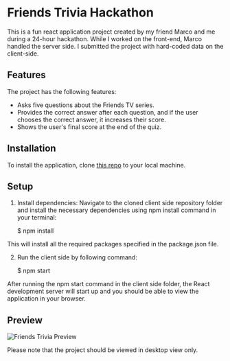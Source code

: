 # Friends Trivia Hackathon
This is a fun react application project created by my friend Marco and me during a 24-hour hackathon. While I worked on the front-end, Marco handled the server side. I submitted the project with hard-coded data on the client-side.

## Features
The project has the following features:

- Asks five questions about the Friends TV series.
- Provides the correct answer after each question, and if the user chooses the correct answer, it increases their score.
- Shows the user's final score at the end of the quiz.

## Installation
To install the application, clone [this repo](https://github.com/AlirezaAnzali/Friends-Trivia-Hackathon) to your local machine.

## Setup
1. Install dependencies: Navigate to the cloned client side repository folder and install the necessary dependencies using npm install command in your terminal:

    $ npm install

This will install all the required packages specified in the package.json file.

2. Run the client side by following command:

    $ npm start
    
After running the npm start command in the client side folder, the React development server will start up and you should be able to view the application in your browser.


## Preview
![Friends Trivia Preview](Friends.gif)

Please note that the project should be viewed in desktop view only.

